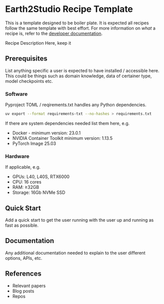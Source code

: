 # Earth2Studio Recipe Template

This is a template designed to be boiler plate.
It is expected all recipes follow the same template with best effort.
For more information on *what* a recipe is, refer to the [developer documentation](https://nvidia.github.io/earth2studio/userguide/developer/overview.html).

Recipe Description Here, keep it

## Prerequisites

List anything specific a user is expected to have installed / accessible here.
This could be things such as domain knowledge, data of certainer type, model checkpoints
etc.

### Software

Pyproject TOML / reqirements.txt handles any Python dependencies.

```bash
uv export --format requirements-txt --no-hashes > requirements.txt
```

If there are system dependencies needed list them here, e.g.

- Docker - minimum version: 23.0.1
- NVIDIA Container Toolkit minimum version: 1.13.5
- PyTorch Image 25.03

### Hardware

If applicable, e.g.

- GPUs: L40, L40S, RTX6000
- CPU: 16 cores
- RAM: ≥32GB
- Storage: 16Gb NVMe SSD

## Quick Start

Add a quick start to get the user running with the user up and running as fast as
possible.

## Documentation

Any additional documentation needed to explain to the user different options, APIs, etc.

## References

- Relevant papers
- Blog posts
- Repos
